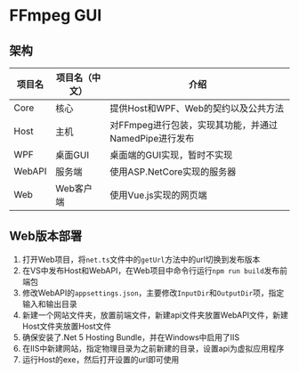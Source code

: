 # FFmpeg GUI

## 架构

|项目名|项目名（中文）|介绍|
|-|-|-|
|Core|核心|提供Host和WPF、Web的契约以及公共方法|
|Host|主机|对FFmpeg进行包装，实现其功能，并通过NamedPipe进行发布|
|WPF|桌面GUI|桌面端的GUI实现，暂时不实现|
|WebAPI|服务端|使用ASP.NetCore实现的服务器|
|Web|Web客户端|使用Vue.js实现的网页端|

## Web版本部署

1. 打开Web项目，将`net.ts`文件中的`getUrl`方法中的url切换到发布版本
2. 在VS中发布Host和WebAPI，在Web项目中命令行运行`npm run build`发布前端包
3. 修改WebAPI的`appsettings.json`，主要修改`InputDir`和`OutputDir`项，指定输入和输出目录
4. 新建一个网站文件夹，放置前端文件，新建api文件夹放置WebAPI文件，新建Host文件夹放置Host文件
4. 确保安装了.Net 5 Hosting Bundle，并在Windows中启用了IIS
4. 在IIS中新建网站，指定物理目录为之前新建的目录，设置api为虚拟应用程序
7. 运行Host的exe，然后打开设置的url即可使用